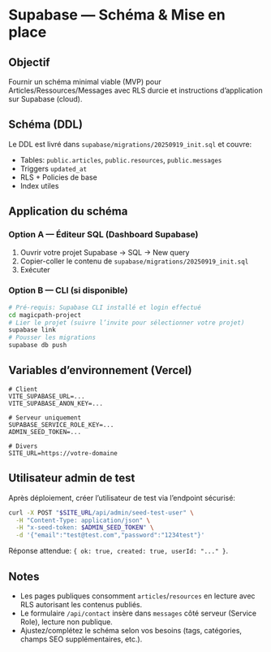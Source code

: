 # Supabase — Schéma & Mise en place

## Objectif
Fournir un schéma minimal viable (MVP) pour Articles/Ressources/Messages avec RLS durcie et instructions d’application sur Supabase (cloud).

## Schéma (DDL)
Le DDL est livré dans `supabase/migrations/20250919_init.sql` et couvre:
- Tables: `public.articles`, `public.resources`, `public.messages`
- Triggers `updated_at`
- RLS + Policies de base
- Index utiles

## Application du schéma

### Option A — Éditeur SQL (Dashboard Supabase)
1. Ouvrir votre projet Supabase → SQL → New query
2. Copier-coller le contenu de `supabase/migrations/20250919_init.sql`
3. Exécuter

### Option B — CLI (si disponible)
```bash
# Pré-requis: Supabase CLI installé et login effectué
cd magicpath-project
# Lier le projet (suivre l’invite pour sélectionner votre projet)
supabase link
# Pousser les migrations
supabase db push
```

## Variables d’environnement (Vercel)

```
# Client
VITE_SUPABASE_URL=...
VITE_SUPABASE_ANON_KEY=...

# Serveur uniquement
SUPABASE_SERVICE_ROLE_KEY=...
ADMIN_SEED_TOKEN=...

# Divers
SITE_URL=https://votre-domaine
```

## Utilisateur admin de test

Après déploiement, créer l’utilisateur de test via l’endpoint sécurisé:

```bash
curl -X POST "$SITE_URL/api/admin/seed-test-user" \
  -H "Content-Type: application/json" \
  -H "x-seed-token: $ADMIN_SEED_TOKEN" \
  -d '{"email":"test@test.com","password":"1234test"}'
```

Réponse attendue: `{ ok: true, created: true, userId: "..." }`.

## Notes
- Les pages publiques consomment `articles`/`resources` en lecture avec RLS autorisant les contenus publiés.
- Le formulaire `/api/contact` insère dans `messages` côté serveur (Service Role), lecture non publique.
- Ajustez/complétez le schéma selon vos besoins (tags, catégories, champs SEO supplémentaires, etc.).


